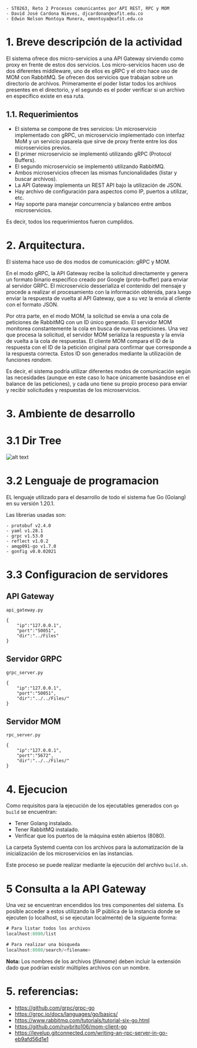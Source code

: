``` 
- ST0263, Reto 2 Procesos comunicantes por API REST, RPC y MOM
- David José Cardona Nieves, djcardonan@eafit.edu.co
- Edwin Nelson Montoya Munera, emontoya@eafit.edu.co
```

# 1. Breve descripción de la actividad

El sistema ofrece dos micro-servicios a una API Gateway sirviendo como proxy en frente de estos dos servicios. Los micro-servicios hacen uso de dos diferentes middleware, uno de ellos es gRPC y el otro hace uso de MOM con RabbitMQ. Se ofrecen dos servicios que trabajan sobre un directorio de archivos. Primeramente el poder listar todos los archivos presentes en el directorio, y el segundo es el poder verificar si un archivo en específico existe en esa ruta.

## 1.1. Requerimientos

- El sistema se compone de tres servicios: Un microservicio implementado con gRPC, un microservicio implementado con interfaz MoM y un servicio pasarela que sirve de proxy frente entre los dos microservicios previos.
- El primer microservicio se implementó utilizando gRPC (Protocol Buffers).
- El segundo microservicio se implementó utilizando RabbitMQ.
- Ambos microservicios ofrecen las mismas funcionalidades (listar y buscar archivos).
- La API Gateway implementa un REST API bajo la utilización de JSON.
- Hay archivo de configuración para aspectos como IP, puertos a utilizar, etc.
- Hay soporte para manejar concurrencia y balanceo entre ambos microservicios.

Es decir, todos los requerimientos fueron cumplidos.

# 2. Arquitectura.

El sistema hace uso de dos modos de comunicación: gRPC y MOM.

En el modo gRPC, la API Gateway recibe la solicitud directamente y genera un formato binario específico creado por Google (proto-buffer) para enviar al servidor GRPC. El microservicio desserializa el contenido del mensaje y procede a realizar el procesamiento con la información obtenida, para luego enviar la respuesta de vuelta al API Gateway, que a su vez la envía al cliente con el formato JSON. 

Por otra parte, en el modo MOM, la solicitud se envía a una cola de peticiones de RabbitMQ con un ID único generado. El servidor MOM monitorea constantemente la cola en busca de nuevas peticiones. Una vez que procesa la solicitud, el servidor MOM serializa la respuesta y la envía de vuelta a la cola de respuestas. El cliente MOM compara el ID de la respuesta con el ID de la petición original para confirmar que corresponde a la respuesta correcta. Estos ID son generados mediante la utilización de funciones _random_.

Es decir, el sistema podría utilizar diferentes modos de comunicación según las necesidades (aunque en este caso lo hace únicamente basándose en el balance de las peticiones), y cada uno tiene su propio proceso para enviar y recibir solicitudes y respuestas de los microservicios.

# 3. Ambiente de desarrollo
# 3.1 Dir Tree
![alt text](https://github.com/DavidLakeT/djcardonan-st0263/tree/main/Assets/tree.png)
# 3.2 Lenguaje de programacion
EL lenguaje utilizado para el desarrollo de todo el sistema fue Go (Golang) en su versión 1.20.1.

Las librerias usadas son:
```
- protobuf v2.4.0
- yaml v1.28.1
- grpc v1.53.0
- reflect v1.0.2
- amqp091-go v1.7.0
- gonfig v0.0.02021
```
# 3.3 Configuracion de servidores

## API Gateway
`api_gateway.py`
```
{
    "ip":"127.0.0.1",
    "port":"50051",
    "dir":"../Files"
}
```
## Servidor GRPC
`grpc_server.py`
```
{
    "ip":"127.0.0.1",
    "port":"50051",     
    "dir":"../../Files/"
}
```
## Servidor MOM
`rpc_server.py`

```
{
    "ip":"127.0.0.1",
    "port":"5672",
    "dir":"../../Files/"
}
```

# 4. Ejecucion

Como requisitos para la ejecución de los ejecutables generados con ```go build``` se encuentran:

- Tener Golang instalado.
- Tener RabbitMQ instalado.
- Verificar que los puertos de la máquina estén abiertos (8080).

La carpeta Systemd cuenta con los archivos para la automatización de la inicialización de los microservicios en las instancias.

Este proceso se puede realizar mediante la ejecución del archivo ```build.sh```.

# 5 Consulta a la API Gateway

Una vez se encuentran encendidos los tres componentes del sistema. Es posible acceder a estos utilizando la IP pública de la instancia donde se ejecuten (o localhost, si se ejecutan localmente) de la siguiente forma:

``` Go
# Para listar todos los archivos
localhost:8080/list
```

``` Go
# Para realizar una búsqueda
localhost:8080/search/<filename>
```

**Nota:** Los nombres de los archivos (_filename_) deben incluir la extensión dado que podrían existir múltiples archivos con un nombre.


# 5. referencias:
- https://github.com/grpc/grpc-go
- https://grpc.io/docs/languages/go/basics/
- https://www.rabbitmq.com/tutorials/tutorial-six-go.html
- https://github.com/ruybrito106/mom-client-go
- https://levelup.gitconnected.com/writing-an-rpc-server-in-go-eb9afd56d1e1
